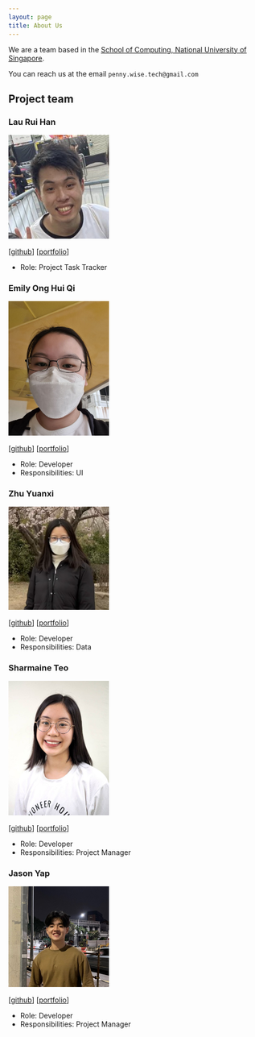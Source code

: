 ```yaml
---
layout: page
title: About Us
---
```


We are a team based in the [School of Computing, National University of Singapore](http://www.comp.nus.edu.sg).

You can reach us at the email `penny.wise.tech@gmail.com`

## Project team

### Lau Rui Han

<img src="images/ruihan00.png" width="200px">

[[github](https://github.com/ruihan00)]
[[portfolio](team/ruihan00.md)]

* Role: Project Task Tracker

### Emily Ong Hui Qi

<img src="images/emilyong.png" width="200px">

[[github](http://github.com/EmilyOng)]
[[portfolio](team/emilyong.md)]

* Role: Developer
* Responsibilities: UI

### Zhu Yuanxi

<img src="images/yuanxi1.png" width="200px">

[[github](http://github.com/yuanxi1)] [[portfolio](team/yuanxi1.md)]

* Role: Developer
* Responsibilities: Data

### Sharmaine Teo

<img src="images/sharmaine1028.png" width="200px">

[[github](http://github.com/sharmaine1028)]
[[portfolio](team/sharmaine1028.md)]

* Role: Developer
* Responsibilities: Project Manager

### Jason Yap

<img src="images/jasonyapzx.png" width="200px">

[[github](http://github.com/jasonyapzx)]
[[portfolio](team/jasonyapzx.md)]

* Role: Developer
* Responsibilities: Project Manager
